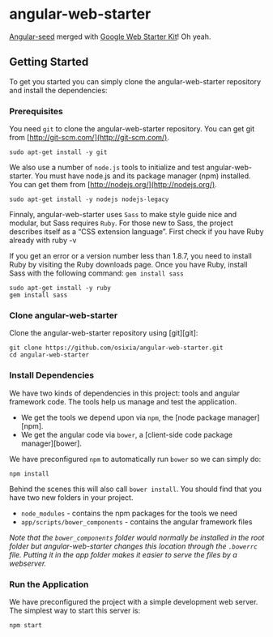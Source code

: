 # angular-web-starter

[Angular-seed](https://github.com/angular/angular-seed) merged with [Google Web Starter Kit](https://github.com/google/web-starter-kit)! Oh yeah.

## Getting Started

To get you started you can simply clone the angular-web-starter repository and install the dependencies:

### Prerequisites

You need `git` to clone the angular-web-starter repository. You can get git from
[http://git-scm.com/](http://git-scm.com/).

```
sudo apt-get install -y git
```

We also use a number of `node.js` tools to initialize and test angular-web-starter. You must have node.js and
its package manager (npm) installed.  You can get them from [http://nodejs.org/](http://nodejs.org/).

```
sudo apt-get install -y nodejs nodejs-legacy
```

Finnaly, angular-web-starter uses `Sass` to make style guide nice and modular,
but Sass requires `Ruby`. For those new to Sass, the project describes itself as a “CSS extension language”.
First check if you have Ruby already with 
ruby -v

If you get an error or a version number less than 1.8.7, you need to install Ruby by visiting the Ruby downloads page.
Once you have Ruby, install Sass with the following command: `gem install sass`

```
sudo apt-get install -y ruby
gem install sass
```

### Clone angular-web-starter

Clone the angular-web-starter repository using [git][git]:

```
git clone https://github.com/osixia/angular-web-starter.git
cd angular-web-starter
```

### Install Dependencies

We have two kinds of dependencies in this project: tools and angular framework code.  The tools help
us manage and test the application.

* We get the tools we depend upon via `npm`, the [node package manager][npm].
* We get the angular code via `bower`, a [client-side code package manager][bower].

We have preconfigured `npm` to automatically run `bower` so we can simply do:

```
npm install
```

Behind the scenes this will also call `bower install`.  You should find that you have two new
folders in your project.

* `node_modules` - contains the npm packages for the tools we need
* `app/scripts/bower_components` - contains the angular framework files

*Note that the `bower_components` folder would normally be installed in the root folder but
angular-web-starter changes this location through the `.bowerrc` file.  Putting it in the app folder makes
it easier to serve the files by a webserver.*

### Run the Application

We have preconfigured the project with a simple development web server.  The simplest way to start
this server is:

```
npm start
```

